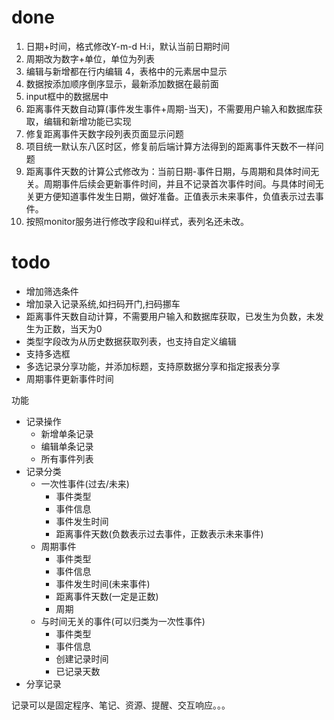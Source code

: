 # done
1. 日期+时间，格式修改Y-m-d H:i，默认当前日期时间
2. 周期改为数字+单位，单位为列表
3. 编辑与新增都在行内编辑
4，表格中的元素居中显示
5. 数据按添加顺序倒序显示，最新添加数据在最前面
6. input框中的数据居中
7. 距离事件天数自动算(事件发生事件+周期-当天)，不需要用户输入和数据库获取，编辑和新增功能已实现
8. 修复距离事件天数字段列表页面显示问题
9. 项目统一默认东八区时区，修复前后端计算方法得到的距离事件天数不一样问题
10. 距离事件天数的计算公式修改为：当前日期-事件日期，与周期和具体时间无关。周期事件后续会更新事件时间，并且不记录首次事件时间。与具体时间无关更方便知道事件发生日期，做好准备。正值表示未来事件，负值表示过去事件。
11. 按照monitor服务进行修改字段和ui样式，表列名还未改。

# todo 
- 增加筛选条件
- 增加录入记录系统,如扫码开门,扫码挪车
- 距离事件天数自动计算，不需要用户输入和数据库获取，已发生为负数，未发生为正数，当天为0
- 类型字段改为从历史数据获取列表，也支持自定义编辑
- 支持多选框
- 多选记录分享功能，并添加标题，支持原数据分享和指定报表分享
- 周期事件更新事件时间



功能
- 记录操作
    - 新增单条记录
    - 编辑单条记录
    - 所有事件列表
- 记录分类
    - 一次性事件(过去/未来)
        - 事件类型
        - 事件信息
        - 事件发生时间
        - 距离事件天数(负数表示过去事件，正数表示未来事件)
    - 周期事件
        - 事件类型
        - 事件信息
        - 事件发生时间(未来事件)
        - 距离事件天数(一定是正数)
        - 周期
    - 与时间无关的事件(可以归类为一次性事件)
        - 事件类型
        - 事件信息
        - 创建记录时间
        - 已记录天数
- 分享记录

记录可以是固定程序、笔记、资源、提醒、交互响应。。。